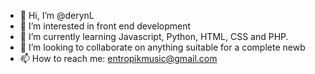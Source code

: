 - 👋 Hi, I’m @derynL
- 👀 I’m interested in front end development
- 🌱 I’m currently learning Javascript, Python, HTML, CSS and PHP.
- 💞️ I’m looking to collaborate on anything suitable for a complete newb
- 📫 How to reach me: entropikmusic@gmail.com

<!---
derynL/derynL is a ✨ special ✨ repository because its `README.md` (this file) appears on your GitHub profile.
You can click the Preview link to take a look at your changes.
--->
